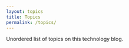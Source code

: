 ```yaml
---
layout: topics
title: Topics
permalink: /topics/
---
```

Unordered list of topics on this technology blog.
